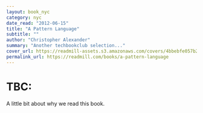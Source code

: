 ```yaml
---
layout: book_nyc
category: nyc
date_read: "2012-06-15"
title: "A Pattern Language"
subtitle: ""
author: "Christopher Alexander"
summary: "Another techbookclub selection..."
cover_url: https://readmill-assets.s3.amazonaws.com/covers/4bbebfe057b2be0d624529d76eed33a2-original.png?1344331472
permalink_url: https://readmill.com/books/a-pattern-language
---
```


# TBC:
A little bit about why we read this book.

